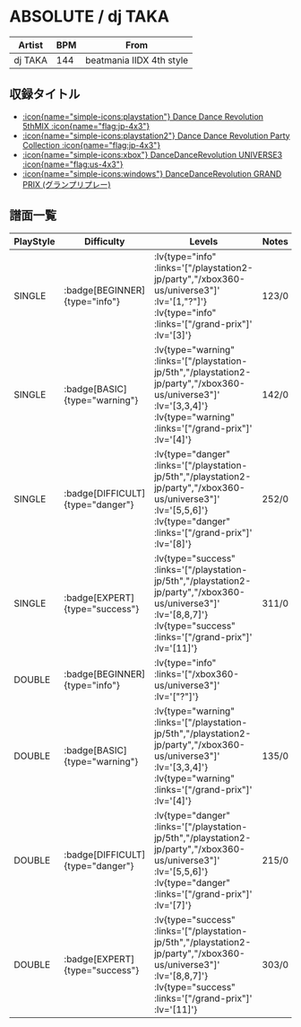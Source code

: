 # ABSOLUTE / dj TAKA

|Artist|BPM|From|
|------|---|----|
|dj TAKA|144|beatmania IIDX 4th style|

## 収録タイトル

- [ :icon{name="simple-icons:playstation"} Dance Dance Revolution 5thMIX :icon{name="flag:jp-4x3"} ](/playstation-jp/5th)
- [ :icon{name="simple-icons:playstation2"} Dance Dance Revolution Party Collection :icon{name="flag:jp-4x3"} ](/playstation2-jp/party)
- [ :icon{name="simple-icons:xbox"} DanceDanceRevolution UNIVERSE3 :icon{name="flag:us-4x3"} ](/xbox360-us/universe3)
- [ :icon{name="simple-icons:windows"} DanceDanceRevolution GRAND PRIX (グランプリプレー)](/grand-prix)

## 譜面一覧

|PlayStyle|Difficulty|Levels|Notes|Movie|
|---------|----------|------|-----|-----|
|SINGLE| :badge[BEGINNER]{type="info"} | :lv{type="info" :links='["/playstation2-jp/party","/xbox360-us/universe3"]' :lv='[1,"?"]'}  :lv{type="info" :links='["/grand-prix"]' :lv='[3]'} |123/0||
|SINGLE| :badge[BASIC]{type="warning"} | :lv{type="warning" :links='["/playstation-jp/5th","/playstation2-jp/party","/xbox360-us/universe3"]' :lv='[3,3,4]'}  :lv{type="warning" :links='["/grand-prix"]' :lv='[4]'} |142/0||
|SINGLE| :badge[DIFFICULT]{type="danger"} | :lv{type="danger" :links='["/playstation-jp/5th","/playstation2-jp/party","/xbox360-us/universe3"]' :lv='[5,5,6]'}  :lv{type="danger" :links='["/grand-prix"]' :lv='[8]'} |252/0||
|SINGLE| :badge[EXPERT]{type="success"} | :lv{type="success" :links='["/playstation-jp/5th","/playstation2-jp/party","/xbox360-us/universe3"]' :lv='[8,8,7]'}  :lv{type="success" :links='["/grand-prix"]' :lv='[11]'} |311/0||
|DOUBLE| :badge[BEGINNER]{type="info"} | :lv{type="info" :links='["/xbox360-us/universe3"]' :lv='["?"]'} |||
|DOUBLE| :badge[BASIC]{type="warning"} | :lv{type="warning" :links='["/playstation-jp/5th","/playstation2-jp/party","/xbox360-us/universe3"]' :lv='[3,3,4]'}  :lv{type="warning" :links='["/grand-prix"]' :lv='[4]'} |135/0||
|DOUBLE| :badge[DIFFICULT]{type="danger"} | :lv{type="danger" :links='["/playstation-jp/5th","/playstation2-jp/party","/xbox360-us/universe3"]' :lv='[5,5,6]'}  :lv{type="danger" :links='["/grand-prix"]' :lv='[7]'} |215/0||
|DOUBLE| :badge[EXPERT]{type="success"} | :lv{type="success" :links='["/playstation-jp/5th","/playstation2-jp/party","/xbox360-us/universe3"]' :lv='[8,8,7]'}  :lv{type="success" :links='["/grand-prix"]' :lv='[11]'} |303/0||
